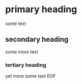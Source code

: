 # primary heading
some text
## secondary heading
some more text
### tertiary heading
yet more some text
EOF
